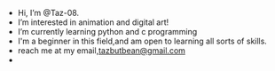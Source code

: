 -  Hi, I’m @Taz-08. 
-  I’m interested in animation and digital art!
-  I’m currently learning python and c programming
-  I'm a beginner in this field,and am open to learning all sorts of skills.
-  reach me at my email,tazbutbean@gmail.com
- 

<!---
Taz-08/Taz-08 is a ✨ special ✨ repository because its `README.md` (this file) appears on your GitHub profile.
You can click the Preview link to take a look at your changes.
--->
